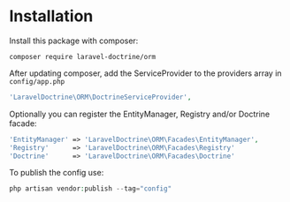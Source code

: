# Installation

Install this package with composer:

```
composer require laravel-doctrine/orm
```

After updating composer, add the ServiceProvider to the providers array in `config/app.php`

```php
'LaravelDoctrine\ORM\DoctrineServiceProvider',
```

Optionally you can register the EntityManager, Registry and/or Doctrine facade:

```php
'EntityManager' => 'LaravelDoctrine\ORM\Facades\EntityManager',
'Registry'      => 'LaravelDoctrine\ORM\Facades\Registry'
'Doctrine'      => 'LaravelDoctrine\ORM\Facades\Doctrine'
```

To publish the config use:

```php
php artisan vendor:publish --tag="config"
```
